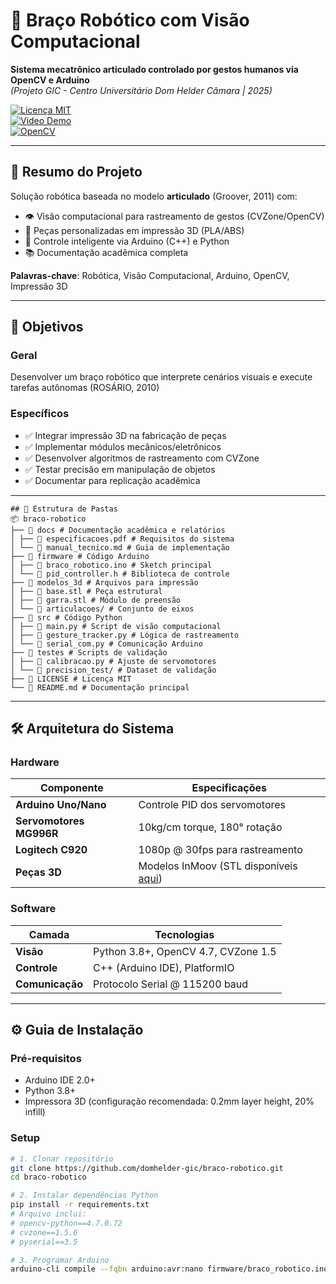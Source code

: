 # 🤖 Braço Robótico com Visão Computacional  
**Sistema mecatrônico articulado controlado por gestos humanos via OpenCV e Arduino**  
*(Projeto GIC - Centro Universitário Dom Helder Câmara | 2025)*  

[![Licença MIT](https://img.shields.io/badge/license-MIT-green)](LICENSE)  
[![Video Demo](https://img.shields.io/badge/YouTube-Demonstração-red)](https://youtu.be/4t1daCFQ1OE)  
[![OpenCV](https://img.shields.io/badge/OpenCV-4.7.0-blue)](https://opencv.org)  

---

## 📜 Resumo do Projeto
Solução robótica baseada no modelo **articulado** (Groover, 2011) com:
- 👁️ Visão computacional para rastreamento de gestos (CVZone/OpenCV)
- 🦾 Peças personalizadas em impressão 3D (PLA/ABS)
- 🧠 Controle inteligente via Arduino (C++) e Python
- 📚 Documentação acadêmica completa

**Palavras-chave**: Robótica, Visão Computacional, Arduino, OpenCV, Impressão 3D

---

## 🎯 Objetivos
### Geral
Desenvolver um braço robótico que interprete cenários visuais e execute tarefas autônomas (ROSÁRIO, 2010)

### Específicos
- ✅ Integrar impressão 3D na fabricação de peças
- ✅ Implementar módulos mecânicos/eletrônicos
- ✅ Desenvolver algoritmos de rastreamento com CVZone
- ✅ Testar precisão em manipulação de objetos
- ✅ Documentar para replicação acadêmica

---
```
## 📂 Estrutura de Pastas
📦 braco-robotico
├── 📂 docs # Documentação acadêmica e relatórios
│ ├── 📄 especificacoes.pdf # Requisitos do sistema
│ └── 📄 manual_tecnico.md # Guia de implementação
├── 📂 firmware # Código Arduino
│ ├── 📄 braco_robotico.ino # Sketch principal
│ └── 📄 pid_controller.h # Biblioteca de controle
├── 📂 modelos_3d # Arquivos para impressão
│ ├── 📄 base.stl # Peça estrutural
│ ├── 📄 garra.stl # Módulo de preensão
│ └── 📄 articulacoes/ # Conjunto de eixos
├── 📂 src # Código Python
│ ├── 📄 main.py # Script de visão computacional
│ ├── 📄 gesture_tracker.py # Lógica de rastreamento
│ └── 📄 serial_com.py # Comunicação Arduino
├── 📂 testes # Scripts de validação
│ ├── 📄 calibracao.py # Ajuste de servomotores
│ └── 📄 precision_test/ # Dataset de validação
├── 📄 LICENSE # Licença MIT
└── 📄 README.md # Documentação principal
```
---

## 🛠️ Arquitetura do Sistema
### Hardware
| Componente               | Especificações                          |  
|--------------------------|----------------------------------------|  
| **Arduino Uno/Nano**     | Controle PID dos servomotores          |  
| **Servomotores MG996R**  | 10kg/cm torque, 180° rotação          |  
| **Logitech C920**        | 1080p @ 30fps para rastreamento       |  
| **Peças 3D**            | Modelos InMoov (STL disponíveis [aqui](#-apêndice)) |  

### Software
| Camada          | Tecnologias                          |
|-----------------|--------------------------------------|
| **Visão**       | Python 3.8+, OpenCV 4.7, CVZone 1.5 |
| **Controle**    | C++ (Arduino IDE), PlatformIO       |
| **Comunicação** | Protocolo Serial @ 115200 baud      |

---

## ⚙️ Guia de Instalação
### Pré-requisitos
- Arduino IDE 2.0+
- Python 3.8+
- Impressora 3D (configuração recomendada: 0.2mm layer height, 20% infill)

### Setup
```bash
# 1. Clonar repositório
git clone https://github.com/domhelder-gic/braco-robotico.git
cd braco-robotico

# 2. Instalar dependências Python
pip install -r requirements.txt
# Arquivo inclui:
# opencv-python==4.7.0.72
# cvzone==1.5.6
# pyserial==3.5

# 3. Programar Arduino
arduino-cli compile --fqbn arduino:avr:nano firmware/braco_robotico.ino